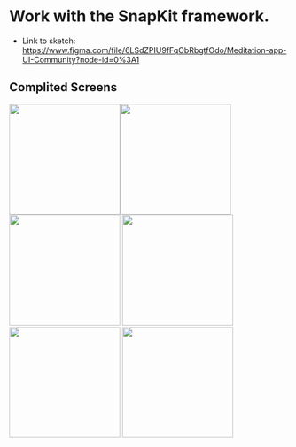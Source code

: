 # Work with the SnapKit framework.
* Link to sketch: https://www.figma.com/file/6LSdZPIU9fFqObRbgtfOdo/Meditation-app-UI-Community?node-id=0%3A1

## Complited Screens
<img src=https://github.com/sageibra/SnapKitUI/blob/main/Screenshots/1.png width=200><img src=https://github.com/sageibra/SnapKitUI/blob/main/Screenshots/2.png width=200> 
<img src=https://github.com/sageibra/SnapKitUI/blob/main/Screenshots/5.png width=200>
<img src=https://github.com/sageibra/SnapKitUI/blob/main/Screenshots/6.png width=200>
<img src=https://github.com/sageibra/SnapKitUI/blob/main/Screenshots/3.png width=200>
<img src=https://github.com/sageibra/SnapKitUI/blob/main/Screenshots/4.png width=200>
